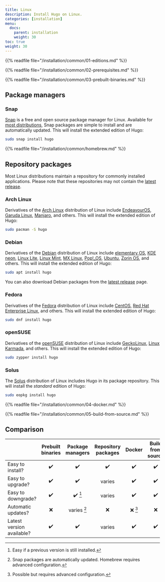 ```yaml
---
title: Linux
description: Install Hugo on Linux.
categories: [installation]
menu:
  docs:
    parent: installation
    weight: 30
toc: true
weight: 30
---
```

{{% readfile file="/installation/common/01-editions.md" %}}

{{% readfile file="/installation/common/02-prerequisites.md" %}}

{{% readfile file="/installation/common/03-prebuilt-binaries.md" %}}

## Package managers

### Snap

[Snap] is a free and open source package manager for Linux. Available for [most distributions], Snap packages are simple to install and are automatically updated. This will install the extended edition of Hugo:

```sh
sudo snap install hugo
```

[most distributions]: https://snapcraft.io/docs/installing-snapd
[Snap]: https://snapcraft.io/

{{% readfile file="/installation/common/homebrew.md" %}}

## Repository packages

Most Linux distributions maintain a repository for commonly installed applications. Please note that these repositories may not contain the [latest release].

[latest release]: https://github.com/gohugoio/hugo/releases/latest

### Arch Linux

Derivatives of the [Arch Linux] distribution of Linux include [EndeavourOS], [Garuda Linux], [Manjaro], and others. This will install the extended edition of Hugo:

```sh
sudo pacman -S hugo
```

[Arch Linux]: https://archlinux.org/
[EndeavourOS]: https://endeavouros.com/
[Manjaro]: https://manjaro.org/
[Garuda Linux]: https://garudalinux.org/

### Debian

Derivatives of the [Debian] distribution of Linux include [elementary OS], [KDE neon], [Linux Lite], [Linux Mint], [MX Linux], [Pop!_OS], [Ubuntu], [Zorin OS], and others. This will install the extended edition of Hugo:

```sh
sudo apt install hugo
```

You can also download Debian packages from the [latest release] page.

[Debian]: https://www.debian.org/
[elementary OS]: https://elementary.io/
[KDE neon]: https://neon.kde.org/
[Linux Lite]: https://www.linuxliteos.com/
[Linux Mint]: https://linuxmint.com/
[MX Linux]: https://mxlinux.org/
[Pop!_OS]: https://pop.system76.com/
[Ubuntu]: https://ubuntu.com/
[Zorin OS]: https://zorin.com/os/

### Fedora

Derivatives of the [Fedora] distribution of Linux include [CentOS], [Red Hat Enterprise Linux], and others. This will install the extended edition of Hugo:


```sh
sudo dnf install hugo
```

[CentOS]: https://www.centos.org/
[Fedora]: https://getfedora.org/
[Red Hat Enterprise Linux]: https://www.redhat.com/

### openSUSE

Derivatives of the [openSUSE] distribution of Linux include [GeckoLinux], [Linux Karmada], and others. This will install the extended edition of Hugo:


```sh
sudo zypper install hugo
```

[GeckoLinux]: https://geckolinux.github.io/
[Linux Karmada]: https://linuxkamarada.com/
[openSUSE]: https://www.opensuse.org/

### Solus

The [Solus] distribution of Linux includes Hugo in its package repository. This will install the _standard_ edition of Hugo:

```sh
sudo eopkg install hugo
```

[Solus]: https://getsol.us/home/

{{% readfile file="/installation/common/04-docker.md" %}}

{{% readfile file="/installation/common/05-build-from-source.md" %}}

## Comparison

||Prebuilt binaries|Package managers|Repository packages|Docker|Build from source
:--|:--:|:--:|:--:|:--:|:--:
Easy to install?|:heavy_check_mark:|:heavy_check_mark:|:heavy_check_mark:|:heavy_check_mark:|:heavy_check_mark:
Easy to upgrade?|:heavy_check_mark:|:heavy_check_mark:|varies|:heavy_check_mark:|:heavy_check_mark:
Easy to downgrade?|:heavy_check_mark:|:heavy_check_mark: [^1]|varies|:heavy_check_mark:|:heavy_check_mark:
Automatic updates?|:x:|varies [^2]|:x:|:x: [^3]|:x:
Latest version available?|:heavy_check_mark:|:heavy_check_mark:|varies|:heavy_check_mark:|:heavy_check_mark:

[^1]: Easy if a previous version is still installed.
[^2]: Snap packages are automatically updated. Homebrew requires advanced configuration.
[^3]: Possible but requires advanced configuration.
